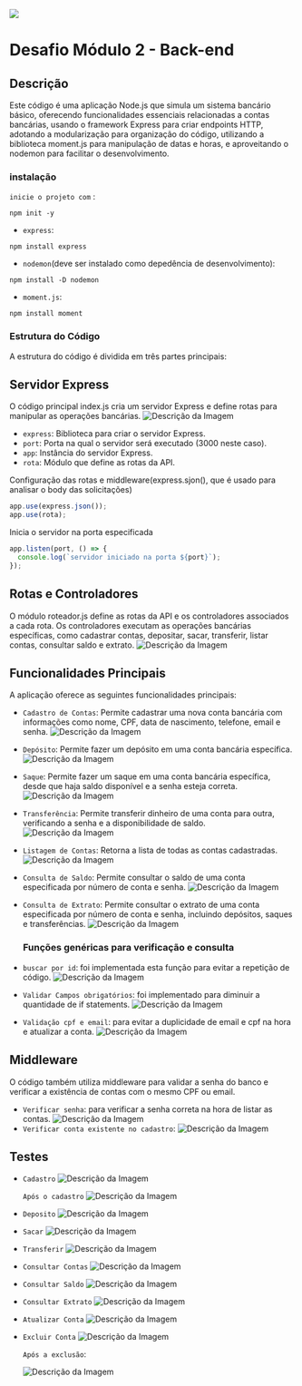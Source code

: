 ![](https://i.imgur.com/xG74tOh.png)

# Desafio Módulo 2 - Back-end

## Descrição

Este código é uma aplicação Node.js que simula um sistema bancário básico, oferecendo funcionalidades essenciais relacionadas a contas bancárias, usando o framework Express para criar endpoints HTTP, adotando a modularização para organização do código, utilizando a biblioteca moment.js para manipulação de datas e horas, e aproveitando o nodemon para facilitar o desenvolvimento.

### instalação

`inicie o projeto com` :

```terminal
npm init -y
```

- `express`:

```terminal
npm install express
```

- `nodemon`(deve ser instalado como depedência de desenvolvimento):

```terminal
npm install -D nodemon
```

- `moment.js`:

```terminal
npm install moment
```

### Estrutura do Código

A estrutura do código é dividida em três partes principais:

## Servidor Express

O código principal index.js cria um servidor Express e define rotas para manipular as operações bancárias.
![Descrição da Imagem](./src/assets/index.png)

- `express`: Biblioteca para criar o servidor Express.
- `port`: Porta na qual o servidor será executado (3000 neste caso).
- `app`: Instância do servidor Express.
- `rota`: Módulo que define as rotas da API.

Configuração das rotas e middleware(express.sjon(), que é usado para analisar o body das solicitações)

```javascript
app.use(express.json());
app.use(rota);
```

Inicia o servidor na porta especificada

```javascript
app.listen(port, () => {
  console.log(`servidor iniciado na porta ${port}`);
});
```

## Rotas e Controladores

O módulo roteador.js define as rotas da API e os controladores associados a cada rota. Os controladores executam as operações bancárias específicas, como cadastrar contas, depositar, sacar, transferir, listar contas, consultar saldo e extrato.
![Descrição da Imagem](./src/assets/rotas.png)

## Funcionalidades Principais

A aplicação oferece as seguintes funcionalidades principais:

- `Cadastro de Contas`: Permite cadastrar uma nova conta bancária com informações como nome, CPF, data de nascimento, telefone, email e senha.
  ![Descrição da Imagem](./src/assets/cadastrar.png)

- `Depósito`: Permite fazer um depósito em uma conta bancária específica.
  ![Descrição da Imagem](./src/assets/depositar.png)

- `Saque`: Permite fazer um saque em uma conta bancária específica, desde que haja saldo disponível e a senha esteja correta.
  ![Descrição da Imagem](./src/assets/sacar.png)

- `Transferência`: Permite transferir dinheiro de uma conta para outra, verificando a senha e a disponibilidade de saldo.
  ![Descrição da Imagem](./src/assets/transferir.png)

- `Listagem de Contas`: Retorna a lista de todas as contas cadastradas.
  ![Descrição da Imagem](./src/assets/listar.png)

- `Consulta de Saldo`: Permite consultar o saldo de uma conta especificada por número de conta e senha.
  ![Descrição da Imagem](./src/assets/saldo.png)

- `Consulta de Extrato`: Permite consultar o extrato de uma conta especificada por número de conta e senha, incluindo depósitos, saques e transferências.
  ![Descrição da Imagem](./src/assets/extrato.png)

  ### Funções genéricas para verificação e consulta

- `buscar por id`: foi implementada esta função para evitar a repetição de código.
  ![Descrição da Imagem](./src/assets/buscar%20por%20id.png)

- `Validar Campos obrigatórios`: foi implementado para diminuir a quantidade de if statements.
  ![Descrição da Imagem](./src/assets/campos.png)
- `Validação cpf e email`: para evitar a duplicidade de email e cpf na hora e atualizar a conta.
  ![Descrição da Imagem](./src/assets/emailcpf.png)

## Middleware

O código também utiliza middleware para validar a senha do banco e verificar a existência de contas com o mesmo CPF ou email.

- `Verificar senha`: para verificar a senha correta na hora de listar as contas.
  ![Descrição da Imagem](./src/assets/senhamid.png)
- `Verificar conta existente no cadastro`:
  ![Descrição da Imagem](./src/assets/verificarcontamid.png)

## Testes

- `Cadastro`
  ![Descrição da Imagem](./src/assets/testeCadastro.jpeg)

  `Após o cadastro`
  ![Descrição da Imagem](./src/assets/CadastroCriado.jpeg)

- `Deposito`
  ![Descrição da Imagem](./src/assets/Depositar.jpeg)

- `Sacar`
  ![Descrição da Imagem](./src/assets/sacar.jpeg)

- `Transferir`
  ![Descrição da Imagem](./src/assets/Transferir.jpeg)

- `Consultar Contas`
  ![Descrição da Imagem](./src/assets/consultar%20contas.jpeg)

- `Consultar Saldo`
  ![Descrição da Imagem](./src/assets/consultarsaldo.jpeg)

- `Consultar Extrato`
  ![Descrição da Imagem](./src/assets/consultarextrato.jpeg)

- `Atualizar Conta`
  ![Descrição da Imagem](./src/assets/atualizar%20conta.jpeg)

- `Excluir Conta`
  ![Descrição da Imagem](./src/assets/Excluir%20Conta.jpeg)

  `Após a exclusão`:

  ![Descrição da Imagem](./src/assets/listarExclus.jpeg)
